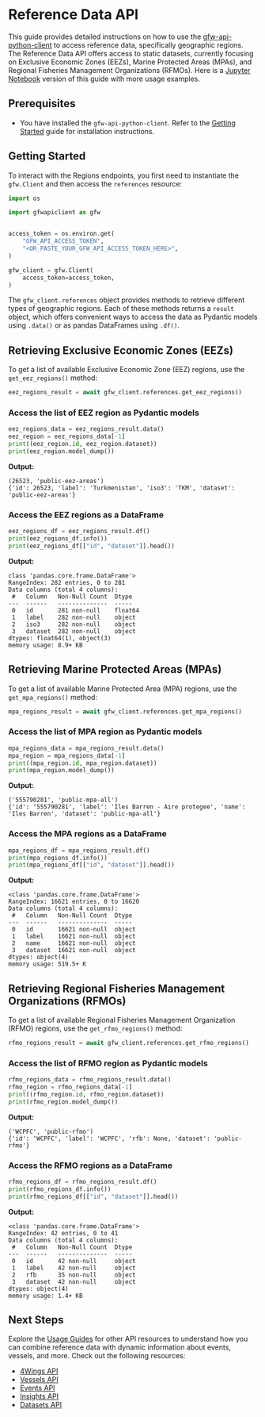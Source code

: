 # Reference Data API

This guide provides detailed instructions on how to use the [gfw-api-python-client](https://github.com/GlobalFishingWatch/gfw-api-python-client) to access reference data, specifically geographic regions. The Reference Data API offers access to static datasets, currently focusing on Exclusive Economic Zones (EEZs), Marine Protected Areas (MPAs), and Regional Fisheries Management Organizations (RFMOs). Here is a [Jupyter Notebook](https://github.com/GlobalFishingWatch/gfw-api-python-client/blob/develop/notebooks/usage-guides/references-data-api.ipynb) version of this guide with more usage examples.

## Prerequisites

- You have installed the `gfw-api-python-client`. Refer to the [Getting Started](../getting-started) guide for installation instructions.

## Getting Started

To interact with the Regions endpoints, you first need to instantiate the `gfw.Client` and then access the `references` resource:

```python
import os

import gfwapiclient as gfw


access_token = os.environ.get(
    "GFW_API_ACCESS_TOKEN",
    "<OR_PASTE_YOUR_GFW_API_ACCESS_TOKEN_HERE>",
)

gfw_client = gfw.Client(
    access_token=access_token,
)
```

The `gfw_client.references` object provides methods to retrieve different types of geographic regions. Each of these methods returns a `result` object, which offers convenient ways to access the data as Pydantic models using `.data()` or as pandas DataFrames using `.df()`.

## Retrieving Exclusive Economic Zones (EEZs)

To get a list of available Exclusive Economic Zone (EEZ) regions, use the `get_eez_regions()` method:

```python
eez_regions_result = await gfw_client.references.get_eez_regions()
```

### Access the list of EEZ region as Pydantic models

```python
eez_regions_data = eez_regions_result.data()
eez_region = eez_regions_data[-1]
print((eez_region.id, eez_region.dataset))
print(eez_region.model_dump())
```

**Output:**

```
(26523, 'public-eez-areas')
{'id': 26523, 'label': 'Turkmenistan', 'iso3': 'TKM', 'dataset': 'public-eez-areas'}
```

### Access the EEZ regions as a DataFrame

```python
eez_regions_df = eez_regions_result.df()
print(eez_regions_df.info())
print(eez_regions_df[["id", "dataset"]].head())
```

**Output:**

```
class 'pandas.core.frame.DataFrame'>
RangeIndex: 282 entries, 0 to 281
Data columns (total 4 columns):
 #   Column   Non-Null Count  Dtype
---  ------   --------------  -----
 0   id       281 non-null    float64
 1   label    282 non-null    object
 2   iso3     282 non-null    object
 3   dataset  282 non-null    object
dtypes: float64(1), object(3)
memory usage: 8.9+ KB
```

## Retrieving Marine Protected Areas (MPAs)

To get a list of available Marine Protected Area (MPA) regions, use the `get_mpa_regions()` method:

```python
mpa_regions_result = await gfw_client.references.get_mpa_regions()
```

### Access the list of MPA region as Pydantic models

```python
mpa_regions_data = mpa_regions_result.data()
mpa_region = mpa_regions_data[-1]
print((mpa_region.id, mpa_region.dataset))
print(mpa_region.model_dump())
```

**Output:**

```
('555790281', 'public-mpa-all')
{'id': '555790281', 'label': 'Iles Barren - Aire protegee', 'name': 'Iles Barren', 'dataset': 'public-mpa-all'}
```

### Access the MPA regions as a DataFrame

```python
mpa_regions_df = mpa_regions_result.df()
print(mpa_regions_df.info())
print(mpa_regions_df[["id", "dataset"]].head())
```

**Output:**

```
<class 'pandas.core.frame.DataFrame'>
RangeIndex: 16621 entries, 0 to 16620
Data columns (total 4 columns):
 #   Column   Non-Null Count  Dtype
---  ------   --------------  -----
 0   id       16621 non-null  object
 1   label    16621 non-null  object
 2   name     16621 non-null  object
 3   dataset  16621 non-null  object
dtypes: object(4)
memory usage: 519.5+ K
```

## Retrieving Regional Fisheries Management Organizations (RFMOs)

To get a list of available Regional Fisheries Management Organization (RFMO) regions, use the `get_rfmo_regions()` method:

```python
rfmo_regions_result = await gfw_client.references.get_rfmo_regions()
```

### Access the list of RFMO region as Pydantic models

```python
rfmo_regions_data = rfmo_regions_result.data()
rfmo_region = rfmo_regions_data[-1]
print((rfmo_region.id, rfmo_region.dataset))
print(rfmo_region.model_dump())
```

**Output:**

```
('WCPFC', 'public-rfmo')
{'id': 'WCPFC', 'label': 'WCPFC', 'rfb': None, 'dataset': 'public-rfmo'}
```

### Access the RFMO regions as a DataFrame

```python
rfmo_regions_df = rfmo_regions_result.df()
print(rfmo_regions_df.info())
print(rfmo_regions_df[["id", "dataset"]].head())
```

**Output:**

```
<class 'pandas.core.frame.DataFrame'>
RangeIndex: 42 entries, 0 to 41
Data columns (total 4 columns):
 #   Column   Non-Null Count  Dtype
---  ------   --------------  -----
 0   id       42 non-null     object
 1   label    42 non-null     object
 2   rfb      35 non-null     object
 3   dataset  42 non-null     object
dtypes: object(4)
memory usage: 1.4+ KB
```

## Next Steps

Explore the [Usage Guides](index) for other API resources to understand how you can combine reference data with dynamic information about events, vessels, and more. Check out the following resources:

  - [4Wings API](4wings-api)
  - [Vessels API](vessels-api)
  - [Events API](events-api)
  - [Insights API](insights-api)
  - [Datasets API](datasets-api)
